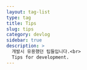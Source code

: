 ```yaml
---
layout: tag-list
type: tag
title: Tips
slug: tips
category: devlog
sidebar: true
description: >
  개발시 유용했던 팁들입니다.<br>
  Tips for development.
---
```

